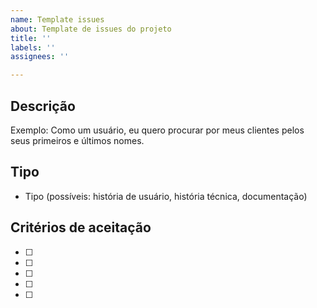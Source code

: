 ```yaml
---
name: Template issues
about: Template de issues do projeto
title: ''
labels: ''
assignees: ''

---
```


## Descrição

Exemplo: Como um usuário, eu quero procurar por meus clientes pelos seus primeiros e últimos nomes.

## Tipo

- Tipo (possíveis: história de usuário, história técnica, documentação)

## Critérios de aceitação

- [ ]
- [ ]
- [ ]
- [ ]
- [ ]
